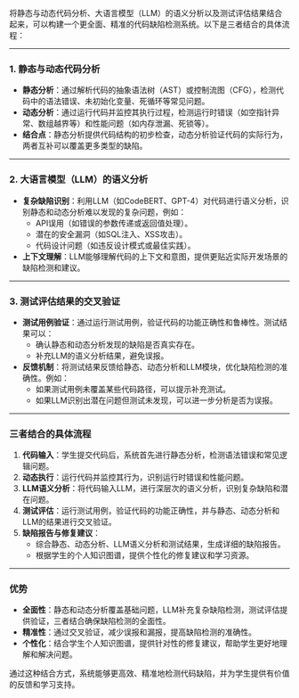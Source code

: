将静态与动态代码分析、大语言模型（LLM）的语义分析以及测试评估结果结合起来，可以构建一个更全面、精准的代码缺陷检测系统。以下是三者结合的具体流程：

---

### 1. **静态与动态代码分析**
   - **静态分析**：通过解析代码的抽象语法树（AST）或控制流图（CFG），检测代码中的语法错误、未初始化变量、死循环等常见问题。
   - **动态分析**：通过运行代码并监控其执行过程，检测运行时错误（如空指针异常、数组越界等）和性能问题（如内存泄漏、死锁等）。
   - **结合点**：静态分析提供代码结构的初步检查，动态分析验证代码的实际行为，两者互补可以覆盖更多类型的缺陷。

---

### 2. **大语言模型（LLM）的语义分析**
   - **复杂缺陷识别**：利用LLM（如CodeBERT、GPT-4）对代码进行语义分析，识别静态和动态分析难以发现的复杂问题，例如：
     - API误用（如错误的参数传递或返回值处理）。
     - 潜在的安全漏洞（如SQL注入、XSS攻击）。
     - 代码设计问题（如违反设计模式或最佳实践）。
   - **上下文理解**：LLM能够理解代码的上下文和意图，提供更贴近实际开发场景的缺陷检测和建议。

---

### 3. **测试评估结果的交叉验证**
   - **测试用例验证**：通过运行测试用例，验证代码的功能正确性和鲁棒性。测试结果可以：
     - 确认静态和动态分析发现的缺陷是否真实存在。
     - 补充LLM的语义分析结果，避免误报。
   - **反馈机制**：将测试结果反馈给静态、动态分析和LLM模块，优化缺陷检测的准确性。例如：
     - 如果测试用例未覆盖某些代码路径，可以提示补充测试。
     - 如果LLM识别出潜在问题但测试未发现，可以进一步分析是否为误报。

---

### 三者结合的具体流程
1. **代码输入**：学生提交代码后，系统首先进行静态分析，检测语法错误和常见逻辑问题。
2. **动态执行**：运行代码并监控其行为，识别运行时错误和性能问题。
3. **LLM语义分析**：将代码输入LLM，进行深层次的语义分析，识别复杂缺陷和潜在问题。
4. **测试评估**：运行测试用例，验证代码的功能正确性，并与静态、动态分析和LLM的结果进行交叉验证。
5. **缺陷报告与修复建议**：
   - 综合静态、动态分析、LLM语义分析和测试结果，生成详细的缺陷报告。
   - 根据学生的个人知识图谱，提供个性化的修复建议和学习资源。

---

### 优势
- **全面性**：静态和动态分析覆盖基础问题，LLM补充复杂缺陷检测，测试评估提供验证，三者结合确保缺陷检测的全面性。
- **精准性**：通过交叉验证，减少误报和漏报，提高缺陷检测的准确性。
- **个性化**：结合学生个人知识图谱，提供针对性的修复建议，帮助学生更好地理解和解决问题。

通过这种结合方式，系统能够更高效、精准地检测代码缺陷，并为学生提供有价值的反馈和学习支持。

### 